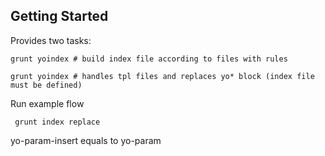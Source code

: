 
## Getting Started

Provides two tasks:

```shell
grunt yoindex # build index file according to files with rules
```


```shell
grunt yoindex # handles tpl files and replaces yo* block (index file must be defined)
```

Run example flow

```shell
 grunt index replace
```



yo-param-insert equals to yo-param